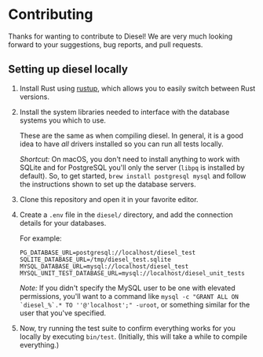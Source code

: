 # Contributing

Thanks for wanting to contribute to Diesel! We are very much looking forward to your suggestions, bug reports, and pull requests.

## Setting up diesel locally

1. Install Rust using [rustup], which allows you to easily switch between Rust versions.
2. Install the system libraries needed to interface with the database systems you which to use.

    These are the same as when compiling diesel. In general, it is a good idea to have _all_ drivers installed so you can run all tests locally.

    *Shortcut:* On macOS, you don't need to install anything to work with SQLite and for PostgreSQL you'll only the server (`libpq` is installed by default). So, to get started, `brew install postgresql mysql` and follow the instructions shown to set up the database servers.
3. Clone this repository and open it in your favorite editor.
4. Create a `.env` file in the `diesel/` directory, and add the connection details for your databases.

    For example:

    ```
    PG_DATABASE_URL=postgresql://localhost/diesel_test
    SQLITE_DATABASE_URL=/tmp/diesel_test.sqlite
    MYSQL_DATABASE_URL=mysql://localhost/diesel_test
    MYSQL_UNIT_TEST_DATABASE_URL=mysql://localhost/diesel_unit_tests
    ```

    *Note:* If you didn't specify the MySQL user to be one with elevated permissions, you'll want to a command like ```mysql -c "GRANT ALL ON `diesel_%`.* TO ''@'localhost';" -uroot```, or something similar for the user that you've specified.
5. Now, try running the test suite to confirm everything works for you locally by executing `bin/test`. (Initially, this will take a while to compile everything.)

[rustup]: https://www.rustup.rs

